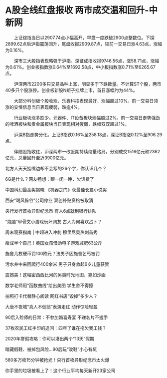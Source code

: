 # A股全线红盘报收 两市成交温和回升-中新网

　　上证综指当日以2907.74点小幅高开，早盘一度跌破2900点整数位。下探2899.62点后沪指震荡回升，尾盘收报2909.87点，较前一交易日涨4.63点，涨幅为0.16%。

　　深市三大股指表现略强于沪指。深证成指收报9746.56点，涨58.71点，涨幅为0.61%。创业板指数涨0.64%至1692.58点，中小板指数涨0.71%至6265.67点。

　　沪深两市2200多只交易品种上涨，明显多于下跌数量。不计算ST个股，两市40多只个股涨停。创业板新股N矩子挂牌上市，首日涨幅约为44%。

　　大部分科创板个股收涨，乐鑫科技表现最好，涨幅超过10%。前一交易日领涨的安恒信息当日表现疲弱，跌逾4%。

　　行业板块涨多跌少。元器件、IT设备板块涨幅超过2%。前一交易日走势强劲的啤酒板块和贵金属板块当日表现相对疲弱，跌幅双双超过1%。

　　沪深B指走势分化。上证B指跌0.16%至258.18点，深证B指涨0.12%至906.29点。

　　伴随股指收红，沪深两市一改近期持续缩量格局，分别成交1516亿元和2362亿元，总量回升至近3900亿元。

北方人天天挂嘴边却不会写的26个字，你认识几个？

6G是什么？网友畅想：眼一闭一睁，欠话费了

中国科幻最高奖揭晓 《机器之门》获最佳长篇小说奖

西安“喝风辟谷”公司停业 双创补贴资格被取消

央行发行首枚异形纪念币 有人6点就到银行排队

“烧脑”甲骨文小游戏玩坏网友 古人为何喜欢占卜？

周末观赛指南 | 中超进入冲刺 穆里尼奥热刺首秀

瘦成半个自己！英国女孩借助电子游戏减肥63公斤

施舍几枚硬币罚100欧元？法男子因施舍乞丐被罚

污水井中来回爬行400余米 男子只身救起6岁儿童获赞

震撼美！这幅密西西比河的另类时光地图，宛如沙画

数学老师用“函数曲线”绘出美图 学生舍不得擦

拍照打卡代替静心阅读 网红书店“毁掉”多少人？

大唐不夜城“真人不倒翁”表演走红 动作惊险轻盈

90后入殓师的日常：不参加婚喜寿宴 不递名片不握手

37枚农民工红手印的追问：四年了谁在拖欠我工钱？

2020年拼假攻略：你可以凑出两个“13天”假期

暗藏假鞋、被掉包风险…90后玩“改鞋”小心有坑

580多万枚15分钟被抢光！央行首枚异形纪念币太火爆

你手里的垃圾被看上了！这个行业平均每天新开23家公司
